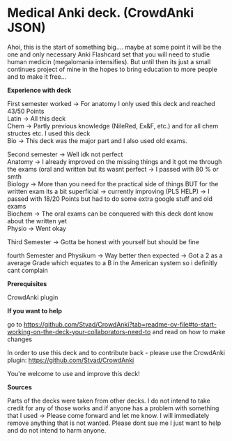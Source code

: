 # Medical Anki deck. (CrowdAnki JSON)
Ahoi, 
this is the start of something big.... maybe at some point it will be the one and only necessary Anki Flashcard set that you will need to studie human medicin (megalomania intensifies).
But until then its just a small continues project of mine in the hopes to bring education to more people and to make it free...

**Experience with deck**

First semester worked → For anatomy I only used this deck and reached 43/50 Points  
Latin → All this deck  
Chem → Partly previous knowledge (NileRed, Ex&F, etc.) and for all chem structes etc. I used this deck  
Bio → This deck was the major part and I also used old exams.  

Second semester → Well idk not perfect  
Anatomy → I already improved on the missing things and it got me through the exams (oral and written but its wasnt perfect → I passed with 80 % or smth  
Biology → More than you need for the practical side of things BUT for the written exam its a bit superficial → currently improving (PLS HELP) → I passed with 18/20 Points but had to do some extra google stuff and old exams  
Biochem → The oral exams can be conquered with this deck dont know about the written yet  
Physio → Went okay

Third Semester → Gotta be honest with yourself but should be fine

fourth Semester and Physikum → Way better then expected → Got a 2 as a average Grade which equates to a B in the American system
so i definitly cant complain

**Prerequisites**

CrowdAnki plugin


**If you want to help** 

go to https://github.com/Stvad/CrowdAnki?tab=readme-ov-file#to-start-working-on-the-deck-your-collaborators-need-to and read on how to make changes


In order to use this deck and to contribute back - please use the CrowdAnki plugin: https://github.com/Stvad/CrowdAnki

You're welcome to use and improve this deck!

**Sources**

Parts of the decks were taken from other decks. I do not intend to take credit for any of those works and if anyone has a problem with something that I used → Please come forward and let me know.
I will immediately remove anything that is not wanted. Please dont sue me I just want to help and do not intend to harm anyone.
